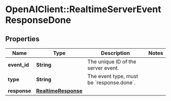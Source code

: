 # OpenAIClient::RealtimeServerEventResponseDone

## Properties
Name | Type | Description | Notes
------------ | ------------- | ------------- | -------------
**event_id** | **String** | The unique ID of the server event. | 
**type** | **String** | The event type, must be &#x60;response.done&#x60;. | 
**response** | [**RealtimeResponse**](RealtimeResponse.md) |  | 

